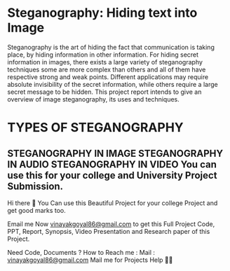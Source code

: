 # Steganography: Hiding text into Image

Steganography is the art of hiding the fact that communication is taking place, by hiding information in other information. For hiding secret information in images, there exists a large variety of steganography techniques some are more complex than others and all of them have respective strong and weak points. Different applications may require absolute invisibility of the secret information, while others require a large secret message to be hidden. This project report intends to give an overview of image steganography, its uses and techniques.

# TYPES OF STEGANOGRAPHY

STEGANOGRAPHY IN IMAGE
STEGANOGRAPHY IN AUDIO
STEGANOGRAPHY IN VIDEO
You can use this for your college and University Project Submission.
--------------------------------------------------------------------------------------------------------------
Hi there 👋
You Can use this Beautiful Project for your college Project and get good marks too.

Email me Now vinayakgoyal86@gmail.com to get this Full Project Code, PPT, Report, Synopsis, Video Presentation and Research paper of this Project.

Need Code, Documents ?
How to Reach me :
Mail : vinayakgoyal86@gmail.com
Mail me for Projects Help 🙏🏻
